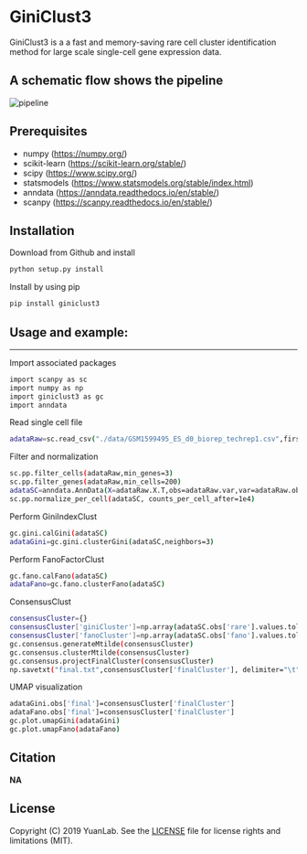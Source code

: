 # GiniClust3
GiniClust3 is a a fast and memory-saving rare cell cluster identification method for large scale single-cell gene expression data.

A schematic flow shows the pipeline
-----------------------------------
![pipeline](https://github.com/rdong08/GiniClust3/blob/master/pipeline.png)

## Prerequisites
* numpy (https://numpy.org/)
* scikit-learn (https://scikit-learn.org/stable/)
* scipy (https://www.scipy.org/)
* statsmodels (https://www.statsmodels.org/stable/index.html)
* anndata (https://anndata.readthedocs.io/en/stable/)
* scanpy (https://scanpy.readthedocs.io/en/stable/)

## Installation
Download from Github and install
```bash
python setup.py install
```
Install by using pip
```bash
pip install giniclust3
```

## Usage and example:
-----
Import associated packages
```bash
import scanpy as sc
import numpy as np
import giniclust3 as gc
import anndata
```
Read single cell file
```bash
adataRaw=sc.read_csv("./data/GSM1599495_ES_d0_biorep_techrep1.csv",first_column_names=True)
```
Filter and normalization
```bash
sc.pp.filter_cells(adataRaw,min_genes=3)
sc.pp.filter_genes(adataRaw,min_cells=200)
adataSC=anndata.AnnData(X=adataRaw.X.T,obs=adataRaw.var,var=adataRaw.obs)
sc.pp.normalize_per_cell(adataSC, counts_per_cell_after=1e4)
```

Perform GiniIndexClust
```bash
gc.gini.calGini(adataSC)
adataGini=gc.gini.clusterGini(adataSC,neighbors=3)
```
Perform FanoFactorClust
```bash
gc.fano.calFano(adataSC)
adataFano=gc.fano.clusterFano(adataSC)
```
ConsensusClust
```bash
consensusCluster={}
consensusCluster['giniCluster']=np.array(adataSC.obs['rare'].values.tolist())
consensusCluster['fanoCluster']=np.array(adataSC.obs['fano'].values.tolist())
gc.consensus.generateMtilde(consensusCluster)
gc.consensus.clusterMtilde(consensusCluster)
gc.consensus.projectFinalCluster(consensusCluster)
np.savetxt("final.txt",consensusCluster['finalCluster'], delimiter="\t",fmt='%s')
```
UMAP visualization
```bash
adataGini.obs['final']=consensusCluster['finalCluster']
adataFano.obs['final']=consensusCluster['finalCluster']
gc.plot.umapGini(adataGini)
gc.plot.umapFano(adataFano)
```

Citation
--------

**NA**

License
-------

Copyright (C) 2019 YuanLab.
See the [LICENSE](https://github.com/rdong08/GiniClust3/blob/master/LICENSE)
file for license rights and limitations (MIT).

